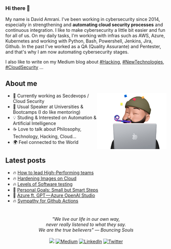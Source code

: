 ### Hi there 👋

My name is David Amrani. I've been working in cybersecurity since 2014,
especially in strengthening and **automating cloud security processes**
and continuous integration. I like to make cybersecurity a little bit 
easier and fun for all of us. On my daily tasks, I'm working with infras
such as AWS, Azure, Kubernetes and working with Python, Bash, Powershell,
Jenkins, Jira, Github. In the past I've worked as a QA (Quality Assurante)
and Pentester, and that's why I am now automating cybersecurity stages.

I also like to write on my Medium blog about 
[#Hacking](https://davidmoremad.medium.com/list/hacking-1a6c8e8ee8e8),
[#NewTechnologies](https://medium.com/@davidmoremad/list/new-technologies-484f37bcd41d),
[#CloudSecurity](https://davidmoremad.medium.com/list/cloud-security-bd7fb6a35f82) ...

## About me

<img align="right" height="175" src="party_working.png">

* 💼 Currently working as Secdevops / Cloud Security
* 🎤 Usual Speaker at Universities & Bootcamps (I do like mentoring)
* 💡 Studing & Interested on Automation & Artificial Intelligence
* ☕ Love to talk about Philosophy, Technology, Hacking, Cloud...
* 🌍 Feel connected to the World

## Latest posts

- 🔥 [How to lead High-Performing teams](https://medium.com/geekculture/how-to-lead-high-performing-teams-96d415b1d920)
- 🔥 [Hardening Images on Cloud](https://medium.com/swlh/hardening-images-on-cloud-b4269944ee6c?sk=e4b101a5a8aca61e825915c686eefbd7)
- 🔥 [Levels of Software testing](https://medium.com/swlh/levels-of-software-testing-b943ce41a2c7?sk=2abeb1b32c6fbe26b23c8d7f300d1a37)<!-- BLOG-POST-LIST:START -->
 - 🍺 [Personal Goals: Small but Smart Steps](https://medium.com/geekculture/personal-goals-small-but-smart-steps-b5b3e9f33b1c?source=rss-1cc1eb754cc6------2)
 - 🚀 [Azure ft. GPT — Azure OpenAI Studio](https://medium.com/geekculture/azure-ft-gpt-azure-openai-studio-59253ad62b11?source=rss-1cc1eb754cc6------2)
 - 🔥 [Sympathy for Github Actions](https://medium.com/geekculture/basics-of-github-actions-e7dddba7989a?source=rss-1cc1eb754cc6------2)<!-- BLOG-POST-LIST:END -->

#

<p align="center">
<i>
"We live our life in our own way,<br>
never really listened to what they say. <br>
We are the true believers" — Bouncing Souls
</i>

<br>
<br>
<a target="_blank" href="mailto:davidmoremad@gmail.com"><img src="https://img.shields.io/badge/-Email-D14836?style=for-the-badge&logo=Gmail&logoColor=white"></img></a>
<a target="_blank" href="https://medium.com/@davidmoremad"><img alt="Medium" src="https://img.shields.io/badge/medium-%2312100E.svg?&style=for-the-badge&logo=medium&logoColor=white" /></a>
<a target="_blank" href="https://linkedin.com/in/david-amrani"><img alt="LinkedIn" src="https://img.shields.io/badge/linkedin-%230077B5.svg?&style=for-the-badge&logo=linkedin&logoColor=white" /></a>
<a target="_blank" href="https://twitter.com/davidmoremad"><img alt="Twitter" src="https://img.shields.io/badge/twitter-%231DA1F2.svg?&style=for-the-badge&logo=twitter&logoColor=white" /></a>
<br>

</p> 
